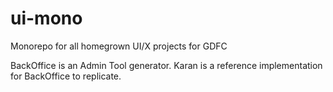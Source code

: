 # ui-mono

Monorepo for all homegrown UI/X projects for GDFC

BackOffice is an Admin Tool generator.
Karan is a reference implementation for BackOffice to replicate.

